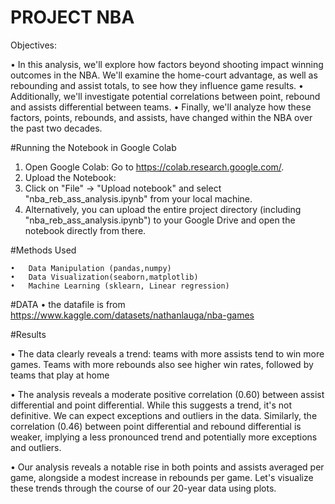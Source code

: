 # PROJECT NBA

Objectives:

•	In this analysis, we'll explore how factors beyond shooting impact winning outcomes in the NBA. We'll examine the home-court advantage, as well as rebounding and assist totals, to see how they influence game results.
•	Additionally, we'll investigate potential correlations between point, rebound and assists differential between teams.
•	Finally, we'll analyze how these factors, points, rebounds, and assists, have changed within the NBA over the past two decades.

#Running the Notebook in Google Colab
  1.	Open Google Colab: Go to https://colab.research.google.com/.
  2.	Upload the Notebook:
  3.	Click on "File" -> "Upload notebook" and select "nba_reb_ass_analysis.ipynb" from your local machine.
  4.	Alternatively, you can upload the entire project directory (including "nba_reb_ass_analysis.ipynb") to your Google Drive and open the notebook directly from there.

#Methods Used

    •	Data Manipulation (pandas,numpy)  
    •	Data Visualization(seaborn,matplotlib)
    •	Machine Learning (sklearn, Linear regression)


#DATA
  •	the datafile is from https://www.kaggle.com/datasets/nathanlauga/nba-games


#Results

  • The data clearly reveals a trend: teams with more assists tend to win more games. Teams with more rebounds also see higher win rates, followed by teams that play at home
  
  • The analysis reveals a moderate positive correlation (0.60) between assist differential and point differential. While this suggests a trend, it's not definitive. We can expect exceptions and outliers in the data. Similarly, the correlation         (0.46) between point differential and rebound differential is weaker, implying a less pronounced trend and potentially more exceptions and outliers.
  
  • Our analysis reveals a notable rise in both points and assists averaged per game, alongside a modest increase in rebounds per game. Let's visualize these trends through the course of our 20-year data using plots.
